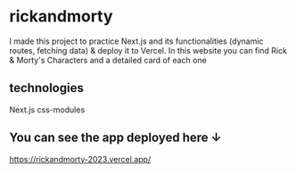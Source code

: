 ﻿# rickandmorty
 
 I made this project to practice Next.js and its functionalities (dynamic routes, fetching data) & deploy it to Vercel.
 In this website you can find Rick & Morty's Characters and a detailed card of each one

## technologies
Next.js
css-modules

## You can see the app deployed here ↓
https://rickandmorty-2023.vercel.app/
